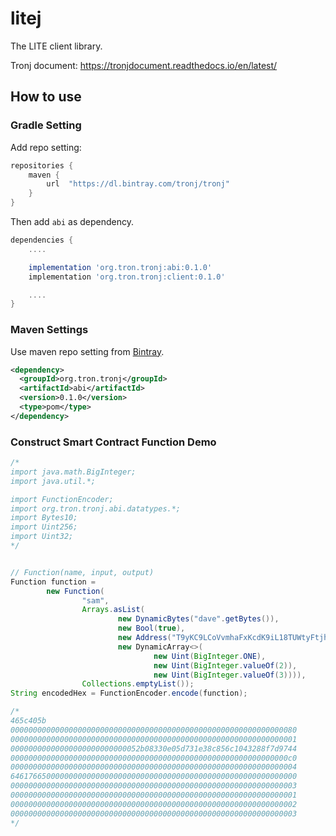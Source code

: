 # litej

The LITE client library.

Tronj document: https://tronjdocument.readthedocs.io/en/latest/

## How to use

### Gradle Setting

Add repo setting:

```groovy
repositories {
    maven {
        url  "https://dl.bintray.com/tronj/tronj"
    }
}
```

Then add `abi` as dependency.

```groovy
dependencies {
    ....

    implementation 'org.tron.tronj:abi:0.1.0'
    implementation 'org.tron.tronj:client:0.1.0'

    ....
}
```

### Maven Settings

Use maven repo setting from [Bintray](https://bintray.com/beta/#/starsakary/tronj/abi/0.1.0?tab=overview).

```xml
<dependency>
  <groupId>org.tron.tronj</groupId>
  <artifactId>abi</artifactId>
  <version>0.1.0</version>
  <type>pom</type>
</dependency>
```

### Construct Smart Contract Function Demo 


```java
/*
import java.math.BigInteger;
import java.util.*;

import FunctionEncoder;
import org.tron.tronj.abi.datatypes.*;
import Bytes10;
import Uint256;
import Uint32;
*/


// Function(name, input, output)
Function function =
        new Function(
                "sam",
                Arrays.asList(
                        new DynamicBytes("dave".getBytes()),
                        new Bool(true),
                        new Address("T9yKC9LCoVvmhaFxKcdK9iL18TUWtyFtjh"),
                        new DynamicArray<>(
                                new Uint(BigInteger.ONE),
                                new Uint(BigInteger.valueOf(2)),
                                new Uint(BigInteger.valueOf(3)))),
                Collections.emptyList());
String encodedHex = FunctionEncoder.encode(function);

/*
465c405b
0000000000000000000000000000000000000000000000000000000000000080
0000000000000000000000000000000000000000000000000000000000000001
00000000000000000000000000052b08330e05d731e38c856c1043288f7d9744
00000000000000000000000000000000000000000000000000000000000000c0
0000000000000000000000000000000000000000000000000000000000000004
6461766500000000000000000000000000000000000000000000000000000000
0000000000000000000000000000000000000000000000000000000000000003
0000000000000000000000000000000000000000000000000000000000000001
0000000000000000000000000000000000000000000000000000000000000002
0000000000000000000000000000000000000000000000000000000000000003
*/
```
